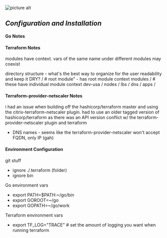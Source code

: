 ![picture alt](https://deepstream.io/blog/deployment-using-terraform/terraform.png)

## ***Configuration and Installation*** ##


#### Go Notes ####



#### Terraform Notes ####

modules have context.  vars of the same name under different modules may coexist

directory structure - what's the best way to organize for the user readability and keep it DRY? 
/                   # root module" - has root module context
  modules /         # these have individual module context
    dev-usa /
      nodes /
      lbs /
      dns /
      apps /


#### Terraform-provider-netscaler Notes ####

i had an issue when building off the hashicorp/terraform master and using the citrix-terraform-netscaler plugin.  had to
use an older tagged version of hashicorp/terraform as there was an API version conflict w/ the terraform-provider-netscaler 
plugin and terraform

  * DNS names - seems like the terraform-provider-netscaler won't accept FQDN, only IP (gah)


#### Environment Configuration ####

git stuff
* ignore ./.terraform (folder)
* ignore bin

Go environment vars
* export PATH=$PATH:~/go/bin
* export GOROOT=~/go
* export GOPATH=~/go/work

Terraform environment vars
* export TF_LOG="TRACE"   # set the amount of logging you want when running terraform  


